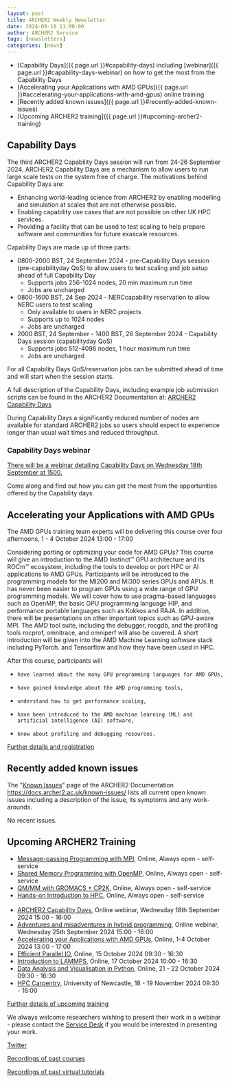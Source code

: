 ```yaml
---
layout: post
title: ARCHER2 Weekly Newsletter
date: 2024-09-18 11:00:00
author: ARCHER2 Service
tags: [newsletters] 
categories: [news]
---
```



- [Capability Days]({{ page.url }}#capability-days) including [webinar]({{ page.url }}#capability-days-webinar) on how to get the most from the Capability Days
- [Accelerating your Applications with AMD GPUs]({{ page.url }}#accelerating-your-applications-with-amd-gpus) online training
- [Recently added known issues]({{ page.url }}#recently-added-known-issues)
- [Upcoming ARCHER2 training]({{ page.url }}#upcoming-archer2-training)  

<!--more-->



## Capability Days

The third ARCHER2 Capability Days session will run from 24-26 September 2024. ARCHER2 Capability Days are a mechanism to allow users to run large scale tests on the system free of charge. The motivations behind Capability Days are:
- Enhancing world-leading science from ARCHER2 by enabling modelling and simulation at scales that are not otherwise possible.
- Enabling capability use cases that are not possible on other UK HPC services.
- Providing a facility that can be used to test scaling to help prepare software and communities for future exascale resources.

Capability Days are made up of three parts:

- 0800-2000 BST, 24 September 2024 - pre-Capability Days session (pre-capabilityday QoS) to allow users to test scaling and job setup ahead of full Capability Day
    - Supports jobs 256-1024 nodes, 20 min maximum run time
    - Jobs are uncharged
- 0800-1600 BST, 24 Sep 2024 - NERCcapability reservation to allow NERC users to test scaling
    - Only available to users in NERC projects
    - Supports up to 1024 nodes
    - Jobs are uncharged  
- 2000 BST, 24 September - 1400 BST, 26 September 2024 - Capability Days session (capabilityday QoS)
    - Supports jobs 512-4096 nodes, 1 hour maximum run time
    - Jobs are uncharged
      
For all Capability Days QoS/reservation jobs can be submitted ahead of time and will start when the session starts.

A full description of the Capability Days, including example job submission scripts can be found in the ARCHER2 Documentation at:
[ARCHER2 Capability Days](https://docs.archer2.ac.uk/user-guide/scheduler/#capability-days)

During Capability Days a significantly reduced number of nodes are available for standard ARCHER2 jobs so users should expect to experience longer than usual wait times and reduced throughput.

### Capability Days webinar

[There will be a webinar detailing Capability Days on Wednesday 18th September at 1500.](https://www.archer2.ac.uk/training/courses/240918-capability-days-vt/)

Come along and find out how you can get the most from the opportunities offered by the Capability days.


## Accelerating your Applications with AMD GPUs

The AMD GPUs training team experts will be delivering this course over four afternoons, 1 - 4 October 2024 13:00 - 17:00

Considering porting or optimizing your code for AMD GPUs? This course will give an introduction to the AMD Instinct™ GPU architecture and its ROCm™ ecosystem, including the tools to develop or port HPC or AI applications to AMD GPUs. Participants will be introduced to the programming models for the MI200 and MI300 series GPUs and APUs. It has never been easier to program GPUs using a wide range of GPU programming models. We will cover how to use pragma-based languages such as OpenMP, the basic GPU programming language HIP, and performance portable languages such as Kokkos and RAJA. In addition, there will be presentations on other important topics such as GPU-aware MPI. The AMD tool suite, including the debugger, rocgdb, and the profiling tools rocprof, omnitrace, and omniperf will also be covered. A short introduction will be given into the AMD Machine Learning software stack including PyTorch. and Tensorflow and how they have been used in HPC.  

After this course, participants will

-     have learned about the many GPU programming languages for AMD GPUs,
-     have gained knowledge about the AMD programming tools,
-     understand how to get performance scaling,
-     have been introduced to the AMD machine learning (ML) and artificial intelligence (AI) software,
-     know about profiling and debugging resources.


[Further details and registration](https://www.archer2.ac.uk/training/courses/241001-amd-gpu/)


## Recently added known issues
 
The "[Known Issues](https://docs.archer2.ac.uk/known-issues/)" page of the ARCHER2 Documentation
<https://docs.archer2.ac.uk/known-issues/>
lists all current open known issues including a description of the issue, its symptoms and any work-arounds.

No recent issues.


## Upcoming ARCHER2 Training

- [Message-passing Programming with MPI](https://www.archer2.ac.uk/training/courses/210000-mpi-self-service/), Online, Always open - self-service  
- [Shared Memory Programming with OpenMP](https://www.archer2.ac.uk/training/courses/210000-openmp-self-service/), Online, Always open - self-service 
- [QM/MM with GROMACS + CP2K](https://www.archer2.ac.uk/training/courses/220000-gromacs-self-service/), Online, Always open - self-service 
- [Hands-on Introduction to HPC](https://www.archer2.ac.uk/training/courses/240000-intro-hpc-self-service/), Online, Always open - self-service     <br><br>
- [ARCHER2 Capability Days](https://www.archer2.ac.uk/training/courses/240918-capability-days-vt/), Online webinar, Wednesday 18th September 2024 15:00 - 16:00 	
- [Adventures and misadventures in hybrid programming](https://www.archer2.ac.uk/training/courses/240925-hybrid-programming-vt/), Online webinar, Wednesday 25th September 2024 15:00 - 16:00 
- [Accelerating your Applications with AMD GPUs](https://www.archer2.ac.uk/training/courses/241001-amd-gpu/), Online, 1-4 October 2024 13:00 - 17:00 	
- [Efficient Parallel IO](https://www.archer2.ac.uk/training/courses/241015-efficient-parallel-io/), Online, 15 October 2024 09:30 - 16:30  	
- [Introduction to LAMMPS](https://www.archer2.ac.uk/training/courses/241017-lammps/), Online, 17 October 2024 10:00 - 16:30 	
- [Data Analysis and Visualisation in Python](https://www.archer2.ac.uk/training/courses/241021-analysis-visualisation-python/), Online, 21 - 22 October 2024 09:30 - 16:30 	
- [HPC Carpentry](https://www.archer2.ac.uk/training/courses/241118-hpc-carpentry/), University of Newcastle, 18 - 19 November 2024 09:30 - 16:00 	





[Further details of upcoming training](https://www.archer2.ac.uk/training/#upcoming-training)

We always welcome researchers wishing to present their work in a webinar - please contact the [Service Desk](https://www.archer2.ac.uk/support-access/servicedesk.html) if you would be interested in presenting your work.

[Twitter](https://twitter.com/ARCHER2_HPC)

[Recordings of past courses](https://www.archer2.ac.uk/training/materials/)

[Recordings of past virtual tutorials](https://www.archer2.ac.uk/training/materials/webinars)
